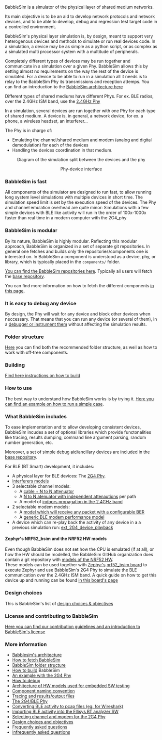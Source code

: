 BabbleSim is a simulator of the physical layer of shared medium networks.

Its main objective is to be an aid to develop network protocols and network
devices, and to be able to develop, debug and regression test target code
in a controlled environment.

BabbleSim's physical layer simulation is, by design, meant to support very
heterogenous devices and methods to simulate or run real devices code.
In a simulation, a device may be as simple as a python script, or as
complex as a simulated multi processor system with a multitude of peripherals.

Completely different types of devices may be run together and communicate
in a simulation over a given Phy.
BabbleSim allows this by setting almost no requirements on the way the
rest of the device is simulated.
For a device to be able to run in a simulation all it needs is to relay
to the BabbleSim Phy its transmissions and reception attemps.
You can find an introduction to the
[BabbleSim architecture here](architecture.md)

Different types of shared mediums have different Phys. For ex. BLE radios,
over the 2.4GHz ISM band, use the
[2.4GHz Phy](2G4.md)

In a simulation, several devices are run together with one Phy for each
type of shared medium.
A device is, in general, a network device, for ex. a phone, a wireless headset,
an interferer...

The Phy is in charge of:

* Emulating the channel/shared medium and modem (analog and digital
  demodulation) for each of the devices
* Handling the devices coordination in that medium.

<center>
<object data="Phy_device_split.svg" type="image/svg+xml">
<p style="text-align:center">Diagram of the simulation split between the devices and the phy</p>
</object>
<p style="text-align:center">Phy-device interface</p>
</center>

### BabbleSim is fast

All components of the simulator are designed to run fast, to allow
running long system level simulations with multiple devices in short
time. The simulation speed limit is set by the execution speed of the devices.
The Phy and channel emulation overhead are quite minor: Simulations
with a few simple devices with BLE like activity will run in the order
of 100x-1000x faster than real time in a modern computer with the 2G4_phy

### BabbleSim is modular

By its nature, BabbleSim is highly modular. Reflecting this modular
approach, BabbleSim is organized in a set of separate git repositories.
In general one fetches and builds only the repositories/components one
is interested on.
In BabbleSim a component is understood as a device, phy, or library, which is
typically placed in the `components/` folder.

[You can find the BabbleSim repositories here](https://github.com/BabbleSim).
Typically all users will fetch the
[base repository](https://github.com/BabbleSim/base).

You can find more information on how to fetch the different components
[in this page](fetching.md).

### It is easy to debug any device

By design, the Phy will wait for any device and block other devices
when neccessary.
That means that you can run any device (or several of them), in a
[debugger or instrument them](debugging.md) without affecting the
simulation results.

### Folder structure

[Here](folder_structure_and_env.md)
you can find both the recommended folder structure, as well as
how to work with off-tree components.

### Building

[Find here instructions on how to build](building.md)

### How to use

The best way to understand how BabbleSim works is by trying it.
[Here you can find an example on how to run a simple case](example_2g4.md).

### What BabbleSim includes

To ease implementation and to allow developing consistent devices,
BabbleSim incudes a set of optional libraries which provide
functonalities like tracing, results dumping, command line argument
parsing, random number generation, etc.

Moreover, a set of simple debug aid/ancillary devices are included in the
[base repository](https://github.com/BabbleSim/base).

For BLE (BT Smart) development, it includes:

* A physical layer for BLE devices: The [2G4 Phy](2G4.md).
* [Interferers models](2G4Interf.md)
* 3 selectable channel models:
    * A [cable + N to N attenuator](https://github.com/BabbleSim/ext_2G4_channel_NtNcable)
    * A [N to N atenuator with independent attenautions](https://github.com/BabbleSim/ext_2G4_channel_multiatt) per path
    * A model of [indoors propagation in the 2.4GHz band](https://github.com/BabbleSim/ext_2G4_channel_Indoorv1)
* 2 selectable modem models:
    * A [model which will receive any packet with a configurable BER](https://github.com/BabbleSim/ext_2G4_modem_magic)
    * A [generic BLE modem performance model](https://github.com/BabbleSim/ext_2G4_modem_BLE_simple)
* A device which can re-play back the activity of any device in a a previous simulation run:
  [ext_2G4_device_playback](https://github.com/BabbleSim/ext_2G4_device_playback)

#### Zephyr's NRF52_bsim and the NRF52 HW models

Even though BabbleSim does not set how the CPU is emulated
(if at all), or how the HW should be modelled, the BabbleSim GitHub
organization does contain a git repository with
[models of the NRF52 HW](https://github.com/BabbleSim/ext_NRF52_hw_models).<br>
These models can be used together with
[Zephyr's](https://zephyrproject.org)
[nrf52_bsim board](https://docs.zephyrproject.org/latest/boards/posix/nrf52_bsim/doc/index.html)
to execute Zephyr and use BabbleSim's 2G4 Phy to simulate the BLE communication
over the 2.4GHz ISM band.
A quick guide on how to get this device up and running can be found
[in this board's page](https://docs.zephyrproject.org/latest/boards/posix/nrf52_bsim/doc/index.html#building-and-running)

### Design choices

This is BabbleSim's list of [design choices & objectives](objectives.md)

### License and contributing to BabbleSim

[Here you can find our contribution guidelines and an introduction to BabbleSim's license](contribution_guidelines.md)

### More information

* [Babblesim's architecture](architecture.md)
* [How to fetch BabbleSim](fetching.md)
* [BabbleSim folder structure](folder_structure_and_env.md)
* [How to build](building.md) BabbleSim
* [An example with the 2G4 Phy](example_2g4.md)
* [How to debug](debugging.md)
* [Architecture of HW models used for embedded SW testing](arch_hw_models.md)
* [Component naming convention](components_naming.md)
* [Tracing and results/output files](tracing_and_results.md)
* [The 2G4/BLE Phy](2G4.md)
* [Converting BLE activity to pcap files (eg. for Wireshark)](csv2pcap.md)
* [Importing BLE activity into the Ellisys BT analyzer SW](import_Ellisys.md)
* [Selecting channel and modem for the 2G4 Phy](2G4_select_ch_mo.md)
* [Design choices and objectives](objectives.md)
* [Frequently asked questions](faq.md)
* [Infrequently asked questions](ifaq.md)
